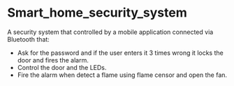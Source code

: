 # Smart_home_security_system
A security system that controlled by a mobile application connected via Bluetooth that:
-	Ask for the password and if the user enters it 3 times wrong it locks the door and fires the alarm.
-	Control the door and the LEDs.
-	Fire the alarm when detect a flame using flame censor and open the fan.  

